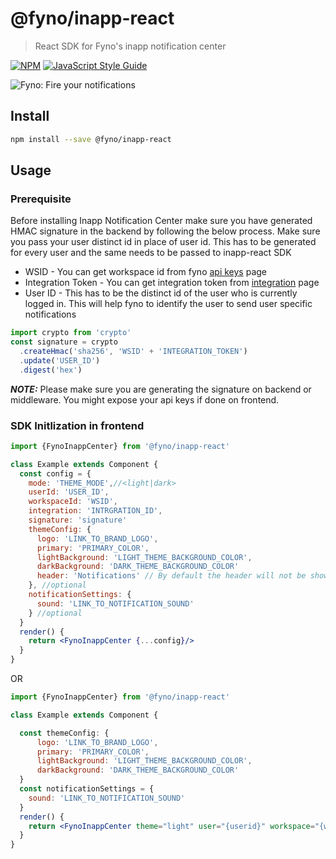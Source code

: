 # @fyno/inapp-react

> React SDK for Fyno's inapp notification center

[![NPM](https://img.shields.io/npm/v/@fyno/inapp-react.svg)](https://www.npmjs.com/package/@fyno/inapp-react) [![JavaScript Style Guide](https://img.shields.io/badge/code_style-standard-brightgreen.svg)](https://standardjs.com)

![Fyno: Fire your notifications](https://fynodev.s3.ap-south-1.amazonaws.com/others/Fyno_Banner.jpeg)

## Install

```bash
npm install --save @fyno/inapp-react
```

## Usage

### Prerequisite

Before installing Inapp Notification Center make sure you have generated HMAC signature in the backend by following the below process. Make sure you pass your user distinct id in place of user id. This has to be generated for every user and the same needs to be passed to inapp-react SDK

- WSID - You can get workspace id from fyno [api keys](https://app.fyno.io/api-keys) page
- Integration Token - You can get integration token from [integration](https://app.fyno.io/integrations) page
- User ID - This has to be the distinct id of the user who is currently logged in. This will help fyno to identify the user to send user specific notifications

```jsx
import crypto from 'crypto'
const signature = crypto
  .createHmac('sha256', 'WSID' + 'INTEGRATION_TOKEN')
  .update('USER_ID')
  .digest('hex')
```

**_NOTE:_** Please make sure you are generating the signature on backend or middleware. You might expose your api keys if done on frontend.

### SDK Initlization in frontend

```jsx
import {FynoInappCenter} from '@fyno/inapp-react'

class Example extends Component {
  const config = {
    mode: 'THEME_MODE',//<light|dark>
    userId: 'USER_ID',
    workspaceId: 'WSID',
    integration: 'INTRGRATION_ID',
    signature: 'signature'
    themeConfig: {
      logo: 'LINK_TO_BRAND_LOGO',
      primary: 'PRIMARY_COLOR',
      lightBackground: 'LIGHT_THEME_BACKGROUND_COLOR',
      darkBackground: 'DARK_THEME_BACKGROUND_COLOR'
      header: 'Notifications' // By default the header will not be shown to make the UX better, If specified header will be shown with the title specified in inapp-center.
    }, //optional
    notificationSettings: {
      sound: 'LINK_TO_NOTIFICATION_SOUND'
    } //optional
  }
  render() {
    return <FynoInappCenter {...config}/>
  }
}
```

OR

```jsx
import {FynoInappCenter} from '@fyno/inapp-react'

class Example extends Component {

  const themeConfig: {
      logo: 'LINK_TO_BRAND_LOGO',
      primary: 'PRIMARY_COLOR',
      lightBackground: 'LIGHT_THEME_BACKGROUND_COLOR',
      darkBackground: 'DARK_THEME_BACKGROUND_COLOR'
  }
  const notificationSettings = {
    sound: 'LINK_TO_NOTIFICATION_SOUND'
  }
  render() {
    return <FynoInappCenter theme="light" user="{userid}" workspace="{workspace_id}" integration="{integration_id}" signature="{signature generated from backend}" themeConfig={themeConfig} notificationSettings={notificationSettings}/>
  }
}
```
